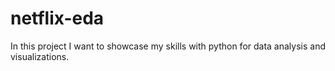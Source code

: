# netflix-eda
In this project I want to showcase my skills with python for data analysis and visualizations.
